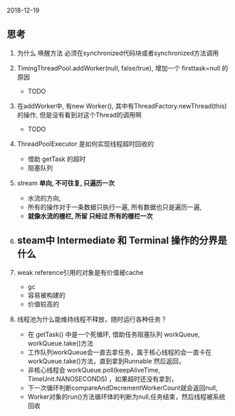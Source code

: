 2018-12-19

## 思考
1. 为什么 唤醒方法 必须在synchronized代码块或者synchronized方法调用
2. TimingThreadPool.addWorker(null, false/true), 增加一个 firsttask=null 的原因
    - TODO 
3. 在addWorker中, 有new Worker(), 其中有ThreadFactory.newThread(this) 的操作, 但是没有看到对这个Thread的调用啊
    - TODO 
3. ThreadPoolExecutor 是如何实现线程超时回收的
    - 借助 getTask 的超时
    - 阻塞队列
3. stream **单向, 不可往复, 只遍历一次**
    - 水流的方向, 
    - 所有的操作对于一条数据只执行一遍, 所有数据也只是遍历一遍, 
    - **就像水流的栅栏, 所留 只经过 所有的栅栏一次**
4. steam中 Intermediate 和 Terminal 操作的分界是什么
    - 

5. weak reference引用的对象是有价值被cache
    - gc
    - 容易被构建的
    - 价值较高的
1. 线程池为什么能维持线程不释放，随时运行各种任务？
    - 在 getTask() 中是一个死循环, 借助任务阻塞队列 workQueue, workQueue.take()方法
    - 工作队列workQueue会一直去拿任务，属于核心线程的会一直卡在 workQueue.take()方法，直到拿到Runnable 然后返回，
    - 非核心线程会 workQueue.poll(keepAliveTime, TimeUnit.NANOSECONDS) ，如果超时还没有拿到，
    - 下一次循环判断compareAndDecrementWorkerCount就会返回null,
    - Worker对象的run()方法循环体的判断为null,任务结束，然后线程被系统回收